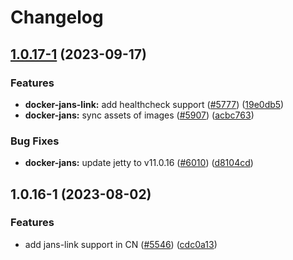 # Changelog

## [1.0.17-1](https://github.com/JanssenProject/jans/compare/docker-jans-link-v1.0.16-1...docker-jans-link-v1.0.17-1) (2023-09-17)


### Features

* **docker-jans-link:** add healthcheck support ([#5777](https://github.com/JanssenProject/jans/issues/5777)) ([19e0db5](https://github.com/JanssenProject/jans/commit/19e0db544c030edf1f7f685e46229381b5fee66f))
* **docker-jans:** sync assets of images ([#5907](https://github.com/JanssenProject/jans/issues/5907)) ([acbc763](https://github.com/JanssenProject/jans/commit/acbc763f31422c3d9f80f44ade82cc8519dc4fa4))


### Bug Fixes

* **docker-jans:** update jetty to v11.0.16 ([#6010](https://github.com/JanssenProject/jans/issues/6010)) ([d8104cd](https://github.com/JanssenProject/jans/commit/d8104cd985d1ca869135b97f1f2e1c02f3bfd5ff))

## 1.0.16-1 (2023-08-02)


### Features

* add jans-link support in CN ([#5546](https://github.com/JanssenProject/jans/issues/5546)) ([cdc0a13](https://github.com/JanssenProject/jans/commit/cdc0a13554fccbe370c75a8624c75dd232223a8d))
